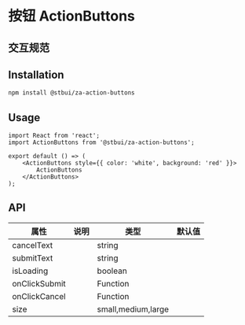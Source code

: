 # 按钮 ActionButtons

## 交互规范

## Installation

```sh
npm install @stbui/za-action-buttons
```

## Usage

```tsx
import React from 'react';
import ActionButtons from '@stbui/za-action-buttons';

export default () => (
    <ActionButtons style={{ color: 'white', background: 'red' }}>
        ActionButtons
    </ActionButtons>
);
```

## API

| 属性          | 说明 | 类型               | 默认值 |
| ------------- | ---- | ------------------ | ------ |
| cancelText    |      | string             |        |
| submitText    |      | string             |        |
| isLoading     |      | boolean            |        |
| onClickSubmit |      | Function           |        |
| onClickCancel |      | Function           |        |
| size          |      | small,medium,large |        |
